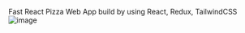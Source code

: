 Fast React Pizza Web App build by using React, Redux, TailwindCSS
![image](https://github.com/trdxlucifer/supreme-pizzaApp/assets/88707456/87d3cc69-ffb1-4514-8e6b-2edc3b235f09)

